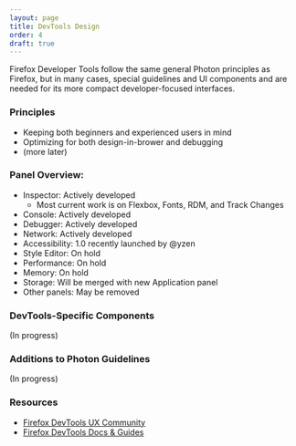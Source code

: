 ```yaml
---
layout: page
title: DevTools Design
order: 4
draft: true 
---
```


Firefox Developer Tools follow the same general Photon principles as Firefox, but in many cases, special guidelines and UI components and are needed for its more compact developer-focused interfaces.

### Principles

- Keeping both beginners and experienced users in mind
- Optimizing for both design-in-brower and debugging
- (more later)

### Panel Overview:

- Inspector: Actively developed
  - Most current work is on Flexbox, Fonts, RDM, and Track Changes
- Console: Actively developed
- Debugger: Actively developed
- Network: Actively developed
- Accessibility: 1.0 recently launched by @yzen
- Style Editor: On hold
- Performance: On hold
- Memory: On hold
- Storage: Will be merged with new Application panel
- Other panels: May be removed

### DevTools-Specific Components

(In progress)

### Additions to Photon Guidelines

(In progress)

### Resources
- [Firefox DevTools UX Community](https://github.com/devtools-html/ux/)
- [Firefox DevTools Docs & Guides](https://firefox-dev.tools/)
